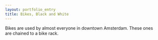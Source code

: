 ```yaml
---
layout: portfolio_entry
title: Bikes, Black and White
---
```

Bikes are used by almost everyone in downtown Amsterdam. These ones are chained to a bike rack.
